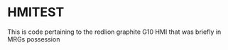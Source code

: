 # HMITEST
This is code pertaining to the redlion graphite G10 HMI that was briefly in MRGs possession
